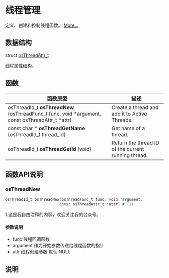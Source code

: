 # 线程管理

定义、创建和控制线程函数。 [More...](#说明)

## 数据结构

struct [osThreadAttr_t]()

线程属性结构。

## 函数

| 函数原型                                                     | 描述                                                |
| ------------------------------------------------------------ | --------------------------------------------------- |
| osThreadId_t **osThreadNew** (osThreadFunc_t func, void *argument, const osThreadAttr_t *attr) | Create a thread and add it to Active Threads.       |
| const char * **osThreadGetName** (osThreadId_t thread_id)    | Get name of a thread.                               |
| osThreadId_t 	**osThreadGetId** (void)                    | Return the thread ID of the current running thread. |

## 函数API说明

### osThreadNew

```c title='示例'
osThreadId_t osThreadNew(osThreadFunc_t func, void *argument,
                        const osThreadAttr_t *attr) # (1)
```

1.这是我自由注释的内容，欢迎关注我的公众号。

#### 参数说明

+ func 线程回调函数 
+ argument 作为开始参数传递给线程函数的指针
+ attr 线程创建参数 默认:NULL

## 说明
